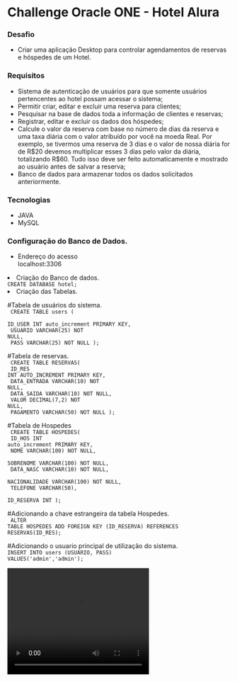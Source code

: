 <h1>Challenge Oracle ONE - Hotel Alura</h1>

<h3>Desafio</h3>
<ul>
<li>Criar uma aplicação Desktop para controlar agendamentos de reservas e hóspedes de um Hotel.</li>
</ul>
<h3>Requisitos</h3>
<ul>
<li>Sistema de autenticação de usuários para que somente usuários pertencentes ao hotel possam acessar o sistema;</li>
<li>Permitir criar, editar e excluir uma reserva para clientes;</li>
<li>Pesquisar na base de dados toda a informação de clientes e reservas;</li>
<li>Registrar, editar e excluir os dados dos hóspedes;</li>
<li>Calcule o valor da reserva com base no número de dias da reserva e uma taxa diária com o valor atribuído por você na moeda Real. Por exemplo, se tivermos uma reserva de 3 dias e o valor de nossa diária for de R$20 devemos multiplicar esses 3 dias pelo valor da diária, totalizando R$60. Tudo isso deve ser feito automaticamente e mostrado ao usuário antes de salvar a reserva;</li>
<li>Banco de dados para armazenar todos os dados solicitados anteriormente.</li>
</ul>
<h3>Tecnologias</h3>
<ul>
<li>JAVA</li>
<li>MySQL</li>
</ul>

<h3>Configuração do Banco de Dados.</h3>
<ul>
<li>Endereço do acesso</li>
localhost:3306
</ul>
<li>Criação do Banco de dados.</li>
<code>CREATE DATABASE hotel;</code>
<li>Criação das Tabelas.</li>

#Tabela de usuários do sistema.<br>
<code>
CREATE TABLE users ( <br>
ID_USER INT auto_increment PRIMARY KEY,<br>
USUARIO VARCHAR(25) NOT NULL,<br>
PASS VARCHAR(25) NOT NULL
);
</code>

#Tabela de reservas. <br>
<code>
CREATE TABLE RESERVAS( <br>
ID_RES INT AUTO_INCREMENT PRIMARY KEY,<br>
DATA_ENTRADA VARCHAR(10) NOT NULL,<br>
DATA_SAIDA VARCHAR(10) NOT NULL,<br>
VALOR DECIMAL(7,2) NOT NULL,<br>
PAGAMENTO VARCHAR(50) NOT NULL
);</code>

#Tabela de Hospedes<br>
<code>
CREATE TABLE HOSPEDES(<br>
ID_HOS INT auto_increment PRIMARY KEY,<br>
NOME VARCHAR(100) NOT NULL,<br>
SOBRENOME VARCHAR(100) NOT NULL,<br>
DATA_NASC VARCHAR(10) NOT NULL,<br>
NACIONALIDADE VARCHAR(100) NOT NULL,<br>
TELEFONE VARCHAR(50),<br>
ID_RESERVA INT
);
</code>

#Adicionando a chave estrangeira da tabela Hospedes.<br>
<code>
ALTER TABLE HOSPEDES ADD FOREIGN KEY (ID_RESERVA) REFERENCES RESERVAS(ID_RES);</code>

#Adicionando o usuario principal de utilização do sistema. <br>
<code>INSERT INTO users (USUARIO, PASS) VALUES('admin','admin');</code>

<video width="320" height="240" controls>
  <source src="https://github.com/laotsetung/Java-Portfolio/blob/main/HotelAlura/extras/resultado.mp4" type="video/mp4">
  Your browser does not support the video tag.
</video>
